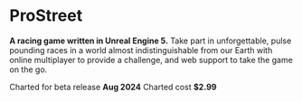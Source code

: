 # ProStreet
**A racing game written in Unreal Engine 5.** Take part in unforgettable, pulse pounding races in a world almost indistinguishable from our Earth with online multiplayer to provide a challenge, and web support to take the game on the go.

Charted for beta release **Aug 2024**
Charted cost **$2.99**
